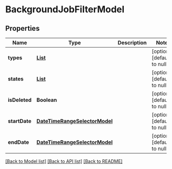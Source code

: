 # BackgroundJobFilterModel
## Properties

| Name | Type | Description | Notes |
|------------ | ------------- | ------------- | -------------|
| **types** | [**List**](BackgroundJobType.md) |  | [optional] [default to null] |
| **states** | [**List**](BackgroundJobState.md) |  | [optional] [default to null] |
| **isDeleted** | **Boolean** |  | [optional] [default to null] |
| **startDate** | [**DateTimeRangeSelectorModel**](DateTimeRangeSelectorModel.md) |  | [optional] [default to null] |
| **endDate** | [**DateTimeRangeSelectorModel**](DateTimeRangeSelectorModel.md) |  | [optional] [default to null] |

[[Back to Model list]](../README.md#documentation-for-models) [[Back to API list]](../README.md#documentation-for-api-endpoints) [[Back to README]](../README.md)

